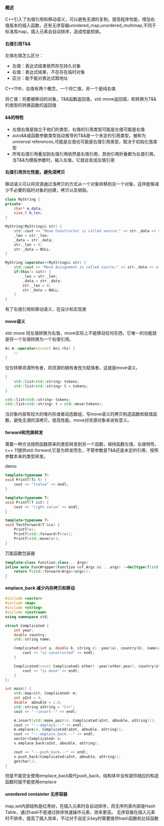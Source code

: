 #### 概述
C++引入了右值引用和移动语义，可以避免无谓的复制，提高程序性能，增加右值版本的插入函数，还有无序容器unodered_map,unordered_multimap,不同于标准库map，插入元素会自动排序，造成性能损耗。

#### 右值引用T&&
左值右值怎么区分：
- 左值：表达式结束依然存在持久对象
- 右值：表达式结束，不在存在临时对象
- 区分：能不能对表达式取地址

C++11中，右值有两个概念，一个将亡值，另一个是纯右值

将亡值：将要被移动的对象，T&&函数返回值，std::move返回值，和转换为T&&的类型的转换函数的返回值

#### &&的特性
- 左值右值是独立于他们的类型，右值的引用类型可能是左值可能是右值
- auto&&或函数参数类型自动推导的T&&是一个未定的引用类型，被称为universal references,可能是左值也可能是右值引用类型，取决于初始化值类型
- 所有右值引用叠加到右值引用依然是右值引用，其他引用折叠都为右值引用。当T&&为模板参数时，输入左值，它就会变成左值引用

#### 右值引用优化性能，避免深拷贝
移动语义可以将资源通过浅拷贝的方式从一个对象转移到另一个对象，这样能够减少不必要的临时对象的创建，拷贝以及销毁。
```cpp
class MyString {
private:
    char* m_data;
    size_t m_len;
}

MyString(MyString&& str) {
    std::cout << "Move Constructor is called source:" << str._data << std::endl;
    _len = str._len;
    _data = str._data;
    str._len = 0;
    str._data = NULL;
}

MyString &operator=(MyString&& str) {
    std::cout << "Move Assignment is called source:" << str._data << std::endl;
    if(this!= &str) {
        _len = str._len;
        _data = str._data;
        str._len = 0;
        str._data = NULL;
    }
}
```
有了右值引用和移动语义，在设计和实现类

#### move语义
std::move 将左值转换为右值，move实际上不能移动任何东西，它唯一的功能就是将一个左值转换为一个右值引用。
```cpp
A& A::operator=(const A&& rhs) {
    //
}
```
仅仅转移资源所有者，将资源的拥有者改为赋值者，这就是move语义。
```cpp
{
    std::list<std::string> tokens;
    std::list<std::string> t = tokens;
}

std::list<std::string> tokens;
std::list<std::string> t = std::move(tokens);
```

当对象内部有较大的堆内存或者动态数组，写move语义的拷贝构造函数和赋值函数，避免无谓的深拷贝，提高性能。move对资源对象来说有意义。

#### forward和完美转发
需要一种方法按照函数原来的类型转发到另一个函数，保持函数左值，右值特性，c++ 11提供std::forward,它是为转发而生，不管参数是T&&还是未定的引用，按照参数本来的类型转发。

demo
```cpp
template<typename T>
void PrintT(T& t) {
    cout << "lvalue" << endl;
}

template<typename T>
void PrintT(T &&t) {
    cout << "right value" << endl;
}

template<typename T>
void TestForward(T &&v) {
    PrintT(v);
    PrintT(std::forward<T>(v));
    PrintT(std::move(v));
}
```
万能函数包装器
```cpp
template<class Function,class... Args>
inline auto FuncWrapper(Function &&f,Args && ...args) ->decltype(f(std::forward<Args>(args)...)) {
    return f(std::forward<Args>(args));
}
```
#### emplace_back 减少内存拷贝和移动

```cpp
#include <vector>
#include <map>
#include <string>
#include <iostream>
using namespace std;

struct Complicated {
	int year;
	double country;
	std::string name;

	Complicated(int a, double b, string c) :year(a), country(b), name(c) {
		cout << "is constructed" << endl;
	}

	Complicated(const Complicated& other) :year(other.year), country(other.country), name(std::move(other.name)) {
		cout << "is move" << endl;
	}
};

int main() {
	std::map<int, Complicated> m;
	int aInt = 4;
	double  aDouble = 1.0;
	std::string aString = "C++";
	cout << "--insert--" << endl;

	m.insert(std::make_pair(4, Complicated(aInt, aDouble, aString)));
	cout << "---emplace---" << endl;
	m.emplace(4, Complicated(aInt, aDouble, aString));
	cout << "---emplace_back---" << endl;
	vector<Complicated> v;
	v.emplace_back(aInt, aDouble, aString);

	cout << "---push_back---" << endl;
	v.push_back(Complicated(aInt, aDouble, aString));
	getchar();
}
```
但是不能完全使用emplace_back取代push_back，结构体中没有提供相应的构造函数时就不能使用emplace

#### unordered containter 无序容器
map,set内部结构是红黑树，在插入元素时会自动排序，而无序列表内部是Hash Table，通过hash不是通过排序快速操作元素，效率更高。
无序容器在插入元素时不排序，提高了插入效率，不过对于自定义key时需要提供hash函数和比较函数

